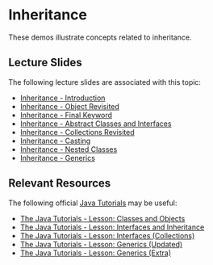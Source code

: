 Inheritance
=================================================

These demos illustrate concepts related to inheritance.

## Lecture Slides ##

The following lecture slides are associated with this topic:

- [Inheritance - Introduction](https://drive.google.com/open?id=0BxYofk0iB_upbFlMM2E0bWhwVnc)
- [Inheritance - Object Revisited](https://drive.google.com/open?id=0BxYofk0iB_upZ0ZnYm5iT2hjOXc)
- [Inheritance - Final Keyword](https://drive.google.com/open?id=0BxYofk0iB_upTXU2b1BQcWRFcjQ)
- [Inheritance - Abstract Classes and Interfaces](https://drive.google.com/open?id=0BxYofk0iB_upM0Z4MVZLbXdWb3M)
- [Inheritance - Collections Revisited](https://drive.google.com/open?id=0BxYofk0iB_upaFM2bUkwSnVoZ1k)
- [Inheritance - Casting](https://drive.google.com/open?id=0BxYofk0iB_upempmQWFJd0xFWjg)
- [Inheritance - Nested Classes](https://drive.google.com/open?id=0BxYofk0iB_upWFpPd25oYjNjd00)
- [Inheritance - Generics](https://drive.google.com/open?id=0BxYofk0iB_upS3M1Z0Qxd0NfUWs)

## Relevant Resources ##

The following official [Java Tutorials](http://docs.oracle.com/javase/tutorial/index.html) may be useful:

- [The Java Tutorials - Lesson: Classes and Objects](https://docs.oracle.com/javase/tutorial/java/javaOO/index.html)
- [The Java Tutorials - Lesson: Interfaces and Inheritance](https://docs.oracle.com/javase/tutorial/java/IandI/index.html)
- [The Java Tutorials - Lesson: Interfaces (Collections)](https://docs.oracle.com/javase/tutorial/collections/interfaces/index.html)
- [The Java Tutorials - Lesson: Generics (Updated)](https://docs.oracle.com/javase/tutorial/java/generics/index.html)
- [The Java Tutorials - Lesson: Generics (Extra)](https://docs.oracle.com/javase/tutorial/extra/generics/index.html)